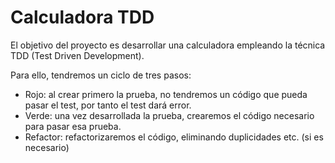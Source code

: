 # Calculadora TDD
El objetivo del proyecto es desarrollar una calculadora empleando la técnica TDD (Test Driven Development).

Para ello, tendremos un ciclo de tres pasos:
- Rojo: al crear primero la prueba, no tendremos un código que pueda pasar el test, por tanto el test dará error.
- Verde: una vez desarrollada la prueba, crearemos el código necesario para pasar esa prueba.
- Refactor: refactorizaremos el código, eliminando duplicidades etc. (si es necesario)